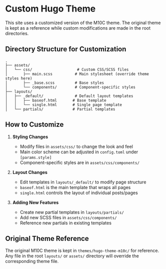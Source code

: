 # Custom Hugo Theme

This site uses a customized version of the M10C theme. The original theme is kept as a reference while custom modifications are made in the root directories.

## Directory Structure for Customization

```
.
├── assets/
│   └── css/                    # Custom CSS/SCSS files
│       ├── main.scss          # Main stylesheet (override theme styles here)
│       ├── _base.scss         # Base styles
│       └── components/        # Component-specific styles
├── layouts/
│   ├── _default/              # Default layout templates
│   │   ├── baseof.html       # Base template
│   │   └── single.html       # Single page template
│   └── partials/             # Partial templates
```

## How to Customize

1. **Styling Changes**
   - Modify files in `assets/css/` to change the look and feel
   - Main color scheme can be adjusted in `config.toml` under `[params.style]`
   - Component-specific styles are in `assets/css/components/`

2. **Layout Changes**
   - Edit templates in `layouts/_default/` to modify page structure
   - `baseof.html` is the main template that wraps all pages
   - `single.html` controls the layout of individual posts/pages

3. **Adding New Features**
   - Create new partial templates in `layouts/partials/`
   - Add new SCSS files in `assets/css/components/`
   - Reference new partials in existing templates

## Original Theme Reference
The original M10C theme is kept in `themes/hugo-theme-m10c/` for reference. Any file in the root `layouts/` or `assets/` directory will override the corresponding theme file.
